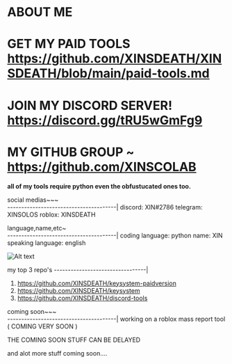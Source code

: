 # ABOUT ME 
# GET MY PAID TOOLS https://github.com/XINSDEATH/XINSDEATH/blob/main/paid-tools.md
# JOIN MY DISCORD SERVER! https://discord.gg/tRU5wGmFg9
# MY GITHUB GROUP ~ https://github.com/XINSCOLAB

**all of my tools require python even the obfustucated ones too.**


social medias~~~  
---------------------------------------|
discord: XIN#2786
telegram: XINSOLOS
roblox: XINSDEATH


language,name,etc~   
---------------------------------------|
coding language: python
name: XIN
speaking language: english

![ Alt text](XIN.gif)

my top 3 repo's 
---------------------------------|
1. https://github.com/XINSDEATH/keysystem-paidversion
2. https://github.com/XINSDEATH/keysystem
3. https://github.com/XINSDEATH/discord-tools


 coming soon~~~   
---------------------------------------|
working on a roblox mass report tool ( COMING VERY SOON )

THE COMING SOON STUFF CAN BE DELAYED

and alot more stuff coming soon....







